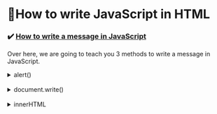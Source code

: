 # :triangular_flag_on_post:How to write JavaScript in HTML

### :heavy_check_mark: <ins>How to write a message in JavaScript</ins>

Over here, we are going to teach you 3 methods to write a message in JavaScript.

<details><summary> alert()</summary>
<br>

```javascript
    alert('Hello World');
``` 
> This will be the output in your browser
>> ![](.gitbook/assets/image%20%289%29.png)
</details>

<br>

<details><summary> document.write() </summary>
<br>

```javascript
    document.write("Hello World");
```

> This will be the output in your browser
>> ![](.gitbook/assets/image%20%2815%29.png)
</details>

<br>

<details><summary> innerHTML </summary>
<br>

**`innerHTML`** has to be tagged along with the element that you want to change using a query selector.

<br>

> :information_source:  In this section, the query selector that you will learn is **`getElementById()`**
<br>

If i were to modify the message in `<p>` with `id='change'`to "Hello World", I can choose the element by using `getElementById("change")`and assign it with the value I want.

<br>

```HTML
    <!DOCTYPE html>
    <html>
        <head>
            <title>InnerHTML</title>
        </head>

        <body>
            <p>This is line 1</p>
            <p id='change'>This is line 2</p>

            <script>
                document.getElementById('change').innerHTML = 'Hello World';
            </script>

        </body>
    </html>
```
<br>

<!-- | <ins>Before adding <script></ins> | <ins>After adding <script></ins> |
|---|---|
| ![](.gitbook/assets/gitbook_innerhtml_before.jpg) | ![](.gitbook/assets/gitbook_innerhtml_after.jpg) | -->

<details><summary><ins>Before adding <script></ins></summary>
<br> 

![](.gitbook/assets/gitbook_innerhtml_before.jpg)
</details>
<details><summary><ins>After adding <script></ins></summary>
<br>

![](.gitbook/assets/gitbook_innerhtml_after.jpg) |
</details>

</details>

### :heavy_check_mark: <ins>To write JavaScript in a HTML file</ins>

We need to include **`<script>   </script>`** in the **`<body>`** of the HTML element.

```HTML
<!DOCTYPE html>
<html>
    <head>
        <title>This is the HTML Page</title>
    </head>

    <body>
        <p>Let's try writing JavaScript in HTML!</p>
        <p id='this'>Try This!</p>

        <script>
            alert('Hello World');
            document.write('I love WebLaunch');
            document.getElementById('this').innerHTML='Change to This!';
            
        </script>

    </body>
</html>
```

<!-- > These are the outputs:<br>

| alert\(\'Hello World\'\); | document.write\(\'I love WebLaunch\'\); | document.getElementById\(\'this\'\).innerHTML=\'Change to This!\'; |
|---|---|--|
| ![](.gitbook/assets/gitbook_js_html_2.jpg) | ![](.gitbook/assets/gitbook_js_html_1.jpg) | ![](.gitbook/assets/gitbook_js_html_3.jpg) | -->


>These are the outputs:<br>

>> <details><summary> alert('Hello World'); </summary><br>
>>  ![](.gitbook/assets/gitbook_js_html_2.jpg) 
>>  </details>

<details><summary> document.write('I love WebLaunch'); </summary><br>

![](.gitbook/assets/gitbook_js_html_1.jpg) 
</details>

<details><summary> document.getElementById('this').innerHTML='Change to This!'; </summary><br>

![](.gitbook/assets/gitbook_js_html_3.jpg) |
</details>


<br><br><br>
<hr>

[:arrow_backward: Previous Page : JavaScript :triangular_flag_on_post:](javascript.md)  &nbsp;&nbsp;&nbsp;&nbsp;&nbsp;&nbsp;&nbsp;&nbsp;&nbsp;&nbsp;&nbsp;&nbsp;&nbsp;&nbsp;&nbsp;&nbsp;&nbsp;&nbsp;&nbsp;&nbsp;&nbsp;&nbsp;&nbsp;&nbsp;&nbsp;&nbsp;&nbsp;&nbsp;&nbsp;&nbsp;&nbsp;&nbsp;&nbsp;&nbsp;&nbsp;&nbsp;&nbsp;&nbsp;&nbsp;&nbsp;&nbsp;&nbsp;&nbsp;&nbsp;&nbsp;&nbsp;[:house_with_garden:](README.md)&nbsp;&nbsp;&nbsp;&nbsp;&nbsp;&nbsp;&nbsp;&nbsp;&nbsp;&nbsp;&nbsp;&nbsp;&nbsp;&nbsp;&nbsp;&nbsp;&nbsp;&nbsp;&nbsp;&nbsp;&nbsp;&nbsp;&nbsp;&nbsp;&nbsp;&nbsp;&nbsp;&nbsp;&nbsp;&nbsp;&nbsp;&nbsp;&nbsp;&nbsp;&nbsp;&nbsp;&nbsp;&nbsp;&nbsp;&nbsp;&nbsp;&nbsp;&nbsp;&nbsp;&nbsp;&nbsp;    [:arrow_forward: Next Page : Basics of JavaScript : Variables :unlock:](basics-of-javascript/variables.md)

